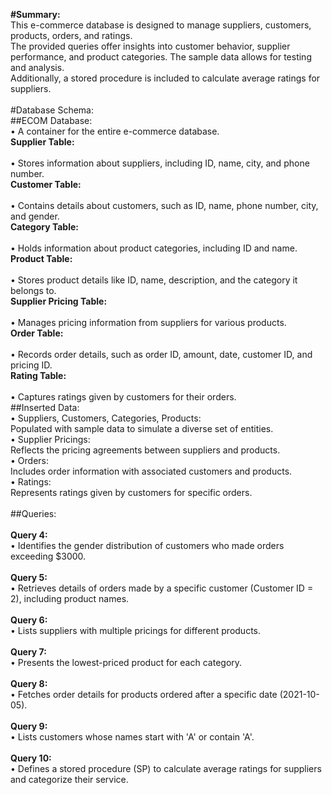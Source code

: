 **#Summary:**<br>
This e-commerce database is designed to manage suppliers, customers, products, orders, and ratings.<br>
The provided queries offer insights into customer behavior, supplier performance, and product categories. The sample data allows for testing and analysis.<br>
Additionally, a stored procedure is included to calculate average ratings for suppliers.<br>
<br>
#Database Schema:<br>
##ECOM Database:<br>
&bull; A container for the entire e-commerce database.<br>
**Supplier Table:**<br>
<br>
&bull; Stores information about suppliers, including ID, name, city, and phone number.<br>
**Customer Table:**<br>
<br>
&bull; Contains details about customers, such as ID, name, phone number, city, and gender.<br>
**Category Table:**<br>
<br>
&bull; Holds information about product categories, including ID and name.<br>
**Product Table:**<br>
<br>
&bull; Stores product details like ID, name, description, and the category it belongs to.<br>
**Supplier Pricing Table:**<br>
<br>
&bull; Manages pricing information from suppliers for various products.<br>
**Order Table:**<br>
<br>
&bull; Records order details, such as order ID, amount, date, customer ID, and pricing ID.<br>
**Rating Table:**<br>
<br>
&bull; Captures ratings given by customers for their orders.<br>
##Inserted Data:<br>
&bull; Suppliers, Customers, Categories, Products:<br>
Populated with sample data to simulate a diverse set of entities.<br>
&bull; Supplier Pricings:<br>
Reflects the pricing agreements between suppliers and products.<br>
&bull; Orders:<br>
Includes order information with associated customers and products.<br>
&bull; Ratings:<br>
Represents ratings given by customers for specific orders.<br>
<br>
##Queries:<br>
<br>
**Query 4:**<br>
&bull; Identifies the gender distribution of customers who made orders exceeding $3000.<br>
<br>
**Query 5:**<br>
&bull; Retrieves details of orders made by a specific customer (Customer ID = 2), including product names.<br>
<br>
**Query 6:**<br>
&bull; Lists suppliers with multiple pricings for different products.<br>
<br>
**Query 7:**<br>
&bull; Presents the lowest-priced product for each category.<br>
<br>
**Query 8:**<br>
&bull; Fetches order details for products ordered after a specific date (2021-10-05).<br>
<br>
**Query 9:**<br>
&bull; Lists customers whose names start with 'A' or contain 'A'.<br>
<br>
**Query 10:**<br>
&bull; Defines a stored procedure (SP) to calculate average ratings for suppliers and categorize their service.<br>
<br>

